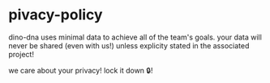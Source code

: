 # pivacy-policy

dino-dna uses minimal data to achieve all of the team's goals.  your data will never be shared (even with us!) unless explicity stated in the associated project!

we care about your privacy! lock it down :lock:!
